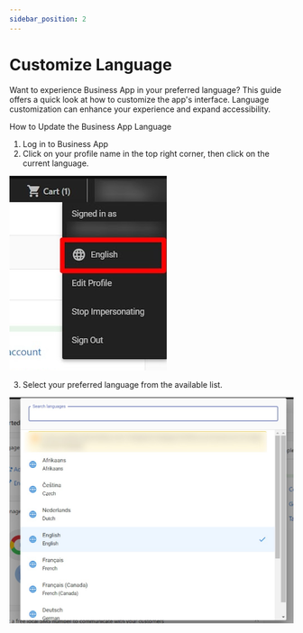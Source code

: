 ```yaml
---
sidebar_position: 2
---
```


# Customize Language

Want to experience Business App in your preferred language? This guide offers a quick look at how to customize the app's interface. Language customization can enhance your experience and expand accessibility.

How to Update the Business App Language
1. Log in to Business App
2. Click on your profile name in the top right corner, then click on the current language.

![l](./img/language.png)

3. Select your preferred language from the available list.

 ![](./img/preferred_language_list.png)